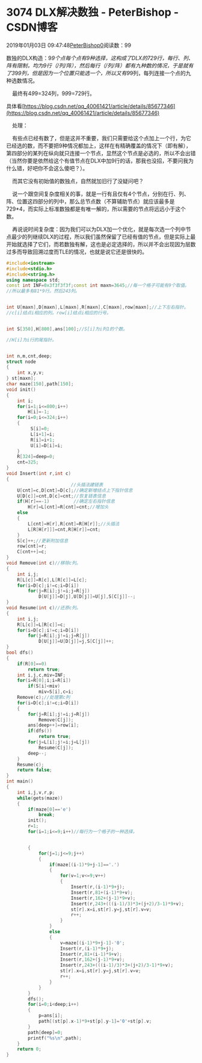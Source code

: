 # 3074 DLX解决数独 - PeterBishop - CSDN博客





2019年01月03日 09:47:48[PeterBishop0](https://me.csdn.net/qq_40061421)阅读数：99








数独的DLX构造：9*9个点每个点有9种选择，这构成了DLX的729行，每行、列、阵有限制，均为9行（/列/阵），然后每行（/列/阵）都有九种数的情况，于是就有了3*9*9列，但是因为一个位置只能选一个，所以又有9*9列，每列连接一个点的九种选数情况。

    最终有4*9*9=324列，9*9*9=729行。

具体看[https://blog.csdn.net/qq_40061421/article/details/85677346](https://blog.csdn.net/qq_40061421/article/details/85677346)

    处理：

    有些点已经有数了，但是这并不重要，我们只需要给这个点加上一个行，为它已经选的数，而不要把9种情况都加上，这样在有精确覆盖的情况下（即有解），第四部分的某列在纵向就只连接一个节点，显然这个节点是必选的，所以不会出错（当然你要是依然给这个有值节点在DLX中加9行的话，那我也没招，不要问我为什么错，好吧你不会这么傻吧？）。

    而其它没有初始值的数独点，自然就加旧行了没疑问吧？

    说一个跟空间复杂度相关的事，就是一行有且仅有4个节点，分别在行、列、阵、位置这四部分的列中，那么总节点数（不算辅助节点）就应该最多是729*4，而实际上标准数独都是有唯一解的，所以需要的节点将远远小于这个数。

    再说说时间复杂度：因为我们可以为DLX加一个优化，就是每次选一个列中节点最少的列继续DLX的过程，所以我们虽然保留了已经有值的节点，但是实际上最开始就选择了它们，而若数独有解，这也是必定选择的，所以并不会出现因为层数过多而导致回溯过度而TLE的情况，也就是说它还是很快的。


```cpp
#include<iostream>
#include<stdio.h>
#include<string.h>
using namespace std;
const int INF=0x3f3f3f3f;const int maxn=3645;//每一个格子可能有9个取值。
//所以最多有81*9行。然后243列。


int U[maxn],D[maxn],L[maxn],R[maxn],C[maxn],row[maxn];//上下左右指针。
//c[i]结点i相应的列。row[i]结点i相应的行号。


int S[350],H[800],ans[100];//S[i]为i列1的个数。

//H[i]为i行的尾指针。


int n,m,cnt,deep;
struct node
{
    int x,y,v;
} st[maxn];
char maze[150],path[150];
void init()
{
    int i;
    for(i=1;i<=800;i++)
        H[i]=-1;
    for(i=0;i<=324;i++)
    {
         S[i]=0;
         L[i+1]=i;
         R[i]=i+1;
         U[i]=D[i]=i;
    }
    R[324]=deep=0;
    cnt=325;
}
void Insert(int r,int c)
{
                        //头插法建链表
    U[cnt]=c,D[cnt]=D[c];//确定新增结点上下指针信息
    U[D[c]]=cnt,D[c]=cnt;//恢复链表信息
    if(H[r]==-1)         //确定左右指针信息
        H[r]=L[cnt]=R[cnt]=cnt;//增加头
    else
    {
        L[cnt]=H[r],R[cnt]=R[H[r]];//头插法
        L[R[H[r]]]=cnt,R[H[r]]=cnt;
    }
    S[c]++;//更新附加信息
    row[cnt]=r;
    C[cnt++]=c;
}
void Remove(int c)//移除c列。
{
    int i,j;
    R[L[c]]=R[c],L[R[c]]=L[c];
    for(i=D[c];i!=c;i=D[i])
        for(j=R[i];j!=i;j=R[j])
            D[U[j]]=D[j],U[D[j]]=U[j],S[C[j]]--;
}
void Resume(int c)//还原c列。
{
    int i,j;
    R[L[c]]=L[R[c]]=c;
    for(i=D[c];i!=c;i=D[i])
        for(j=R[i];j!=i;j=R[j])
            D[U[j]]=U[D[j]]=j,S[C[j]]++;
}
bool dfs()
{
    if(R[0]==0)
        return true;
    int i,j,c,miv=INF;
    for(i=R[0];i;i=R[i])
        if(S[i]<miv)
            miv=S[i],c=i;
    Remove(c);//处理第c列
    for(i=D[c];i!=c;i=D[i])
    {
        for(j=R[i];j!=i;j=R[j])
            Remove(C[j]);
        ans[deep++]=row[i];
        if(dfs())
            return true;
        for(j=L[i];j!=i;j=L[j])
            Resume(C[j]);
        deep--;
    }
    Resume(c);
    return false;
}
int main()
{
    int i,j,v,r,p;
    while(gets(maze))
    {
        if(maze[0]=='e')
            break;
        init();
        r=1;
        for(i=1;i<=9;i++)//每行为一个格子的一种选择。


        {
            for(j=1;j<=9;j++)
            {
                if(maze[(i-1)*9+j-1]=='.')
                {
                    for(v=1;v<=9;v++)
                    {
                        Insert(r,(i-1)*9+j);
                        Insert(r,81+(i-1)*9+v);
                        Insert(r,162+(j-1)*9+v);
                        Insert(r,243+(((i-1)/3)*3+(j+2)/3-1)*9+v);
                        st[r].x=i,st[r].y=j,st[r].v=v;
                        r++;
                    }
                }
                else
                {
                    v=maze[(i-1)*9+j-1]-'0';
                    Insert(r,(i-1)*9+j);
                    Insert(r,81+(i-1)*9+v);
                    Insert(r,162+(j-1)*9+v);
                    Insert(r,243+(((i-1)/3)*3+(j+2)/3-1)*9+v);
                    st[r].x=i,st[r].y=j,st[r].v=v;
                    r++;
                }
            }
        }
        dfs();
        for(i=0;i<deep;i++)
        {
            p=ans[i];
            path[(st[p].x-1)*9+st[p].y-1]='0'+st[p].v;
        }
        path[deep]=0;
        printf("%s\n",path);
    }
    return 0;
}
```





